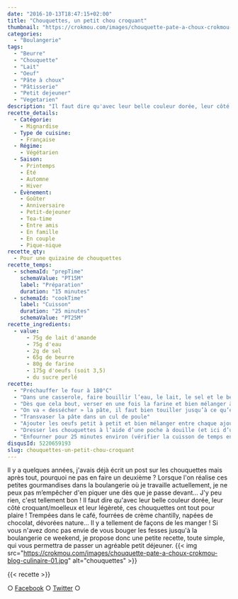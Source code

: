```yaml
---
date: "2016-10-13T18:47:15+02:00"
title: "Chouquettes, un petit chou croquant"
thumbnail: "https://crokmou.com/images/chouquette-pate-a-choux-crokmou-blog-culinaire-03.jpg"
categories:
  - "Boulangerie"
tags:
  - "Beurre"
  - "Chouquette"
  - "Lait"
  - "Oeuf"
  - "Pâte à choux"
  - "Pâtisserie"
  - "Petit dejeuner"
  - "Vegetarien"
description: "Il faut dire qu'avec leur belle couleur dorée, leur côté croquant/moelleux et leur légèreté, ces chouquettes ont tout pour plaire !"
recette_details:
  - Catégorie:
    - Mignardise
  - Type de cuisine:
    - Française
  - Régime:
    - Végétarien
  - Saison:
    - Printemps
    - Été
    - Automne
    - Hiver
  - Évènement:
    - Goûter
    - Anniversaire
    - Petit-dejeuner
    - Tea-time
    - Entre amis
    - En famille
    - En couple
    - Pique-nique
recette_qty:
  - Pour une quizaine de chouquettes
recette_temps:
  - schemaId: "prepTime"
    schemaValue: "PT15M"
    label: "Préparation"
    duration: "15 minutes"
  - schemaId: "cookTime"
    label: "Cuisson"
    duration: "25 minutes"
    schemaValue: "PT25M"
recette_ingredients:
  - value:
      - 75g de lait d'amande
      - 75g d'eau
      - 2g de sel
      - 65g de beurre
      - 80g de farine
      - 175g d'oeufs (soit 3,5)
      - du sucre perlé
recette:
  - "Préchauffer le four à 180°C"
  - "Dans une casserole, faire bouillir l’eau, le lait, le sel et le beurre"
  - "Dès que cela bout, verser en une fois la farine et bien mélanger à l’aide d’une spatule (ou d’un fouet)"
  - "On va « dessécher » la pâte, il faut bien touiller jusqu’à ce qu’elle se décolle des parois de la casserole et qu’une légère résistance se fait sentir lorsque l’on mélange."
  - "Transvaser la pâte dans un cul de poule"
  - "Ajouter les oeufs petit à petit et bien mélanger entre chaque ajout (attention ça fait les bras !), votre pâte doit être ni trop liquide, ni trop épaisse. Lorsque l’on soulève la spatule et que de la pâte « coule » cela doit former un « v »"
  - "Dresser les chouquettes à l’aide d’une poche à douille (et ici d’une douille à petits fours), bien les espacer lors du dressage. Badigeonner légèrement d’œuf battu puis saupoudrer de sucre perlé"
  - "Enfourner pour 25 minutes environ (vérifier la cuisson de temps en temps). Personnellement j’ai un four de brin (vraiment vraiment), c’est un four à sol, que j’entrouvre légèrement à l’aide d’une spatule pour la cuisson, à vous de tester avec votre matériel quelle cuisson sera la plus adaptée !"
disqusId: 5220659193
slug: chouquettes-un-petit-chou-croquant
---
```


Il y a quelques années, j'avais déjà écrit un post sur les chouquettes mais après tout, pourquoi ne pas en faire un deuxième ? Lorsque l'on réalise ces petites gourmandises dans la boulangerie où je travaille actuellement, je ne peux pas m’empêcher d'en piquer une dès que je passe devant... J'y peu rien, c'est tellement bon ! Il faut dire qu'avec leur belle couleur dorée, leur côté croquant/moelleux et leur légèreté, ces chouquettes ont tout pour plaire ! Trempées dans le café, fourrées de crème chantilly, napées de chocolat, dévorées nature... Il y a tellement de façons de les manger ! Si vous n'avez donc pas envie de vous bouger les fesses jusqu'à la boulangerie ce weekend, je propose donc une petite recette, toute simple, qui vous permettra de passer un agréable petit déjeuner. {{< img src="https://crokmou.com/images/chouquette-pate-a-choux-crokmou-blog-culinaire-01.jpg" alt="chouquettes" >}}

{{< recette >}}

○ [Facebook](https://www.facebook.com/crokmou.blog) ○ [Twitter](https://twitter.com/Crokmou) ○
